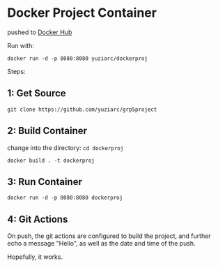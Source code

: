 # Docker Project Container

pushed to [Docker Hub
](https://hub.docker.com/r/yuziarc/dockerproj)

Run with:

`docker run -d -p 8080:8080 yuziarc/dockerproj`

Steps:

## 1: Get Source

`git clone https://github.com/yuziarc/grp5project`


## 2: Build Container

change into the directory: 
`cd dockerproj`

`docker build . -t dockerproj`

## 3: Run Container

`docker run -d -p 8080:8080 dockerproj`

## 4: Git Actions

On push, the git actions are configured to build the project, and further echo a message "Hello", as well as the date and time of the push.

Hopefully, it works. 